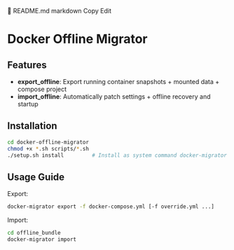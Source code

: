 
📘 README.md
markdown
Copy
Edit
# Docker Offline Migrator

## Features

- **export_offline**: Export running container snapshots + mounted data + compose project
- **import_offline**: Automatically patch settings + offline recovery and startup

## Installation

```bash
cd docker-offline-migrator
chmod +x *.sh scripts/*.sh
./setup.sh install         # Install as system command docker-migrator
```

## Usage Guide

Export:

```bash
docker-migrator export -f docker-compose.yml [-f override.yml ...]
```

Import:

```bash
cd offline_bundle
docker-migrator import
```
